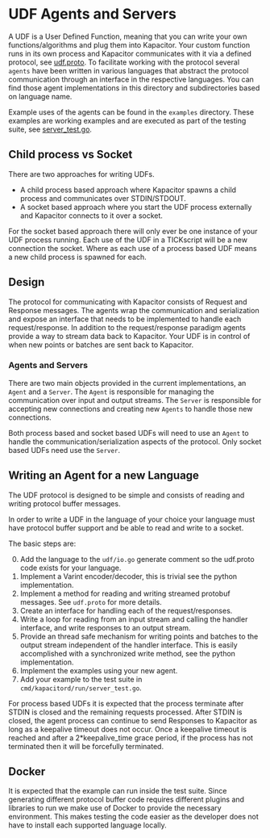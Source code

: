 # UDF Agents and Servers

A UDF is a User Defined Function, meaning that you can write your own functions/algorithms and plug them into Kapacitor.
Your custom function runs in its own process and Kapacitor communicates with it via a defined protocol, see [udf.proto](https://github.com/influxdata/kapacitor/blob/master/udf/agent/udf.proto).
To facilitate working with the protocol several `agents` have been written in various languages that abstract the protocol communication through an interface in the respective languages.
You can find those agent implementations in this directory and subdirectories based on language name.


Example uses of the agents can be found in the `examples` directory.
These examples are working examples and are executed as part of the testing suite,
see [server_test.go](https://github.com/influxdata/kapacitor/blob/master/cmd/kapacitord/run/server_test.go).

## Child process vs Socket

There are two approaches for writing UDFs.

* A child process based approach where Kapacitor spawns a child process and communicates over STDIN/STDOUT.
* A socket based approach where you start the UDF process externally and Kapacitor connects to it over a socket.

For the socket based approach there will only ever be one instance of your UDF process running.
Each use of the UDF in a TICKscript will be a new connection the socket.
Where as each use of a process based UDF means a new child process is spawned for each.

## Design

The protocol for communicating with Kapacitor consists of Request and Response messages.
The agents wrap the communication and serialization and expose an interface that needs to be implemented to handle each request/response.
In addition to the request/response paradigm agents provide a way to stream data back to Kapacitor.
Your UDF is in control of when new points or batches are sent back to Kapacitor.


### Agents and Servers

There are two main objects provided in the current implementations, an `Agent` and a `Server`.
The `Agent` is responsible for managing the communication over input and output streams.
The `Server` is responsible for accepting new connections and creating new `Agents` to handle those new connections.

Both process based and socket based UDFs will need to use an `Agent` to handle the communication/serialization aspects of the protocol.
Only socket based UDFs need use the `Server`.

## Writing an Agent for a new Language

The UDF protocol is designed to be simple and consists of reading and writing protocol buffer messages.

In order to write a UDF in the language of your choice your language must have protocol buffer support and be able to read and write to a socket.

The basic steps are:

0. Add the language to the `udf/io.go` generate comment so the udf.proto code exists for your language.
1. Implement a Varint encoder/decoder, this is trivial see the python implementation.
2. Implement a method for reading and writing streamed protobuf messages. See `udf.proto` for more details.
3. Create an interface for handling each of the request/responses.
4. Write a loop for reading from an input stream and calling the handler interface, and write responses to an output stream.
5. Provide an thread safe mechanism for writing points and batches to the output stream independent of the handler interface.
    This is easily accomplished with a synchronized write method, see the python implementation.
6. Implement the examples using your new agent.
7. Add your example to the test suite in `cmd/kapacitord/run/server_test.go`.

For process based UDFs it is expected that the process terminate after STDIN is closed and the remaining requests processed.
After STDIN is closed, the agent process can continue to send Responses to Kapacitor as long as a keepalive timeout does not occur.
Once a keepalive timeout is reached and after a 2*keepalive_time grace period, if the process has not terminated then it will be forcefully terminated.

## Docker

It is expected that the example can run inside the test suite.
Since generating different protocol buffer code requires different plugins and libraries to run we make use of Docker to provide the necessary environment.
This makes testing the code easier as the developer does not have to install each supported language locally.
